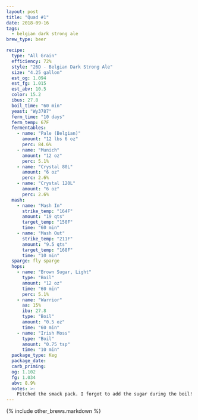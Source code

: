 ```yaml
---
layout: post
title: "Quad #1"
date: 2018-09-16
tags:
  - belgian dark strong ale
brew_type: beer

recipe:
  type: "All Grain"
  efficiency: 72%
  style: "26D - Belgian Dark Strong Ale"
  size: "4.25 gallon"
  est_og: 1.094
  est_fg: 1.015
  est_abv: 10.5
  color: 15.2
  ibus: 27.8
  boil_time: "60 min"
  yeast: "Wy3787"
  ferm_time: "10 days"
  ferm_temp: 67F
  fermentables:
    - name: "Pale (Belgian)"
      amount: "12 lbs 6 oz"
      perc: 84.6%
    - name: "Munich"
      amount: "12 oz"
      perc: 5.1%
    - name: "Crystal 80L"
      amount: "6 oz"
      perc: 2.6%
    - name: "Crystal 120L"
      amount: "6 oz"
      perc: 2.6%
  mash:
    - name: "Mash In"
      strike_temp: "164F"
      amount: "19 qts"
      target_temp: "150F"
      time: "60 min"
    - name: "Mash Out"
      strike_temp: "211F"
      amount: "9.5 qts"
      target_temp: "168F"
      time: "10 min"
  sparge: fly sparge
  hops:
    - name: "Brown Sugar, Light"
      type: "Boil"
      amount: "12 oz"
      time: "60 min"
      perc: 5.1%
    - name: "Warrior"
      aa: 15%
      ibu: 27.8
      type: "Boil"
      amount: "0.5 oz"
      time: "60 min"
    - name: "Irish Moss"
      type: "Boil"
      amount: "0.75 tsp"
      time: "10 min"
  package_type: Keg
  package_date: 
  carb_priming: 
  og: 1.102
  fg: 1.034
  abv: 8.9%
  notes: >-
    Pitched the smack pack. I forgot to add the sugar during the boil! Insane efficency! But, that caused the fermentation to stall...too sweet to drink.
---
```

{% include other_brews.markdown %}

